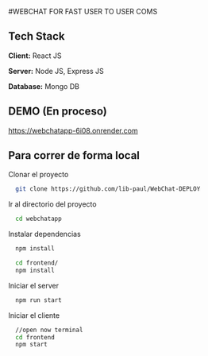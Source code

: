 #WEBCHAT FOR FAST USER TO USER COMS

## Tech Stack

**Client:** React JS

**Server:** Node JS, Express JS

**Database:** Mongo DB

## DEMO (En proceso)

https://webchatapp-6i08.onrender.com

## Para correr de forma local

Clonar el proyecto

```bash
  git clone https://github.com/lib-paul/WebChat-DEPLOY
```

Ir al directorio del proyecto

```bash
  cd webchatapp
```

Instalar dependencias

```bash
  npm install
```

```bash
  cd frontend/
  npm install
```

Iniciar el server

```bash
  npm run start
```

Iniciar el cliente

```bash
  //open now terminal
  cd frontend
  npm start
```
